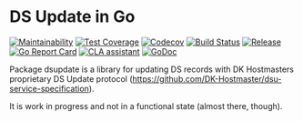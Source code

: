 # DS Update in Go

[![Maintainability](https://api.codeclimate.com/v1/badges/e7ce795acaeb8b2a5b61/maintainability)](https://codeclimate.com/github/arnested/go-dsupdate/maintainability)
[![Test Coverage](https://api.codeclimate.com/v1/badges/e7ce795acaeb8b2a5b61/test_coverage)](https://codeclimate.com/github/arnested/go-dsupdate/test_coverage)
[![Codecov](https://codecov.io/gh/arnested/go-dsupdate/branch/master/graph/badge.svg)](https://codecov.io/gh/arnested/go-dsupdate)
[![Build Status](https://travis-ci.com/arnested/go-dsupdate.svg?branch=master)](https://travis-ci.com/arnested/go-dsupdate)
[![Release](https://img.shields.io/github/release/arnested/go-dsupdate.svg)](https://github.com/arnested/go-dsupdate/releases/latest)
[![Go Report Card](https://goreportcard.com/badge/arnested.dk/go/dsupdate/)](https://goreportcard.com/report/arnested.dk/go/dsupdate)
[![CLA assistant](https://cla-assistant.io/readme/badge/arnested/go-dsupdate)](https://cla-assistant.io/arnested/go-dsupdate)
[![GoDoc](https://godoc.org/arnested.dk/go/dsupdate?status.svg)](https://godoc.org/arnested.dk/go/dsupdate)

Package dsupdate is a library for updating DS records with DK Hostmasters
proprietary DS Update protocol
(https://github.com/DK-Hostmaster/dsu-service-specification).

It is work in progress and not in a functional state (almost there, though).
